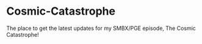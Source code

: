 Cosmic-Catastrophe
==================

The place to get the latest updates for my SMBX/PGE episode, The Cosmic Catastrophe!

